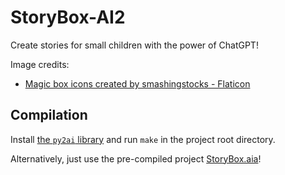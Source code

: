 # StoryBox-AI2
Create stories for small children with the power of ChatGPT!

Image credits:
* [Magic box icons created by smashingstocks - Flaticon](https://www.flaticon.com/free-icons/magic-box)

## Compilation
Install [the `py2ai` library](https://github.com/david-why/py2ai) and run `make` in the project root directory.

Alternatively, just use the pre-compiled project [StoryBox.aia](./StoryBox.aia)!
